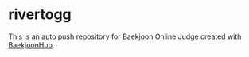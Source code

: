 # rivertogg
This is an auto push repository for Baekjoon Online Judge created with [BaekjoonHub](https://github.com/BaekjoonHub/BaekjoonHub).
